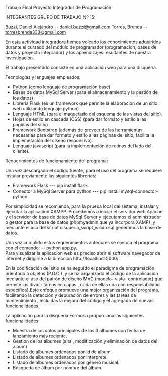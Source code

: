 
Trabajo Final Proyecto Integrador de Programación 

INTEGRANTES GRUPO DE TRABAJO Nº 15:

Buzzi, Daniel Alejandro  -- daniel.buzzi@gmail.com
Torres, Brenda           --  torresbrenda333@gmail.com



En esta actividad integradora hemos volcado los conocimientos adquiridos durante el cursado del módulo de programador (programacion, bases de datos y proyecto integrador) y los  aprendizajes resultantes de nuestra investigación.

El trabajo presentado consiste en una aplicación web para una disqueria.


Tecnologías y lenguajes empleados:

- Python (como lenguaje de programación base)
- Bases de datos MySql Server (para el almacenamiento y la gestión de los datos)
- Libreria Flask (es un framework que permite la elaboración de un sitio web utilizando lenguaje python)
- Lenguaje HTML (para el maquetado del esquema de las vistas del sitio).
- Hojas de estilo en cascada (CSS) (para dar formato y estilo a las paginas del sitio)
- Framework Bootstrap (además de proveer de las herramientas necesarias para dar formato y estilo a las páginas del sitio, facilita la implemetación del diseño responsivo).
- Lenguaje javascript (para la implementación de rutinas del lado del cliente).


Requerimientos de funcionamiento del programa:

Una vez descargado el codigo fuente, para el uso del programa se requiere instalar previamente las siguientes librerias:

- Framework Flask --- pip install flask
- Conector a MySql Server para python --- pip install mysql-connector-python

Por simplicidad se recomienda, para la prueba local del sistema, instalar y ejecutar la aplicacion XAMPP .Procedemos a iniciar  el servidor web Apache y el servidor de base de datos MySql Server y ejecutamos el administrador o gestor para la base de datos (phpmyadmin que ya incorpora XAMP) ,y mediante el uso del script disqueria_script_valido.sql generamos la base de datos.

Una vez cumplido estos requerimientos anteriores se ejecuta el programa con el comando: --  python app.py.  
Para visualizar la aplicacion web es preciso abrir el software navegador de internet y dirigirse a la direccion  http://localhost:5000/


En la codificación del sitio se ha seguido el paradigma de programación  orientado a objetos (P.O.O.) ,y se ha organizado el código de la aplicacion mediante el uso del patrón de diseño MVC (modelo- vista- controlador) que permite las dividir tareas en capas , cada de ellas una con responsabilidad específica}.Este enfoque promueve una mejor organización del programa, facilitando la detección y depuración de errores y las tareas de mantenimiento , incluidas la mejora del código y el agregado de nuevas funcionalidades.


La aplicación para la disqueria Formosa proporciona las siguientes funcionalidades:

- Muestra de los datos principales de los 3 albumes con fecha de lanzamiento más reciente.
- Gestion de los álbumes (alta , modificación y eliminación de datos del álbum)
- Listado de álbumes ordenados por id de album.
- Listado de álbumes ordenados por intérprete.
- Listado de álbumes ordenados por género musical.
- Búsqueda de álbum por nombre del álbum.







